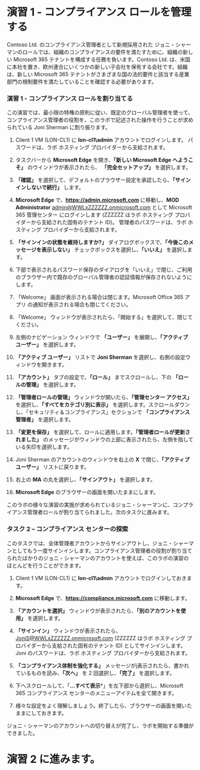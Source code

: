 ﻿# 演習 1 - コンプライアンス ロールを管理する

Contoso Ltd. のコンプライアンス管理者として新規採用された ジョニ・シャーマンのロールでは、組織のコンプライアンスの要件を満たすために、組織の新しい Microsoft 365 テナントを構成する任務を負います。Contoso Ltd. は、米国に本社を置き、欧州連合にいくつかの新しい子会社を保有する会社です。組織は、新しい Microsoft 365 テナントがさまざまな国の法的要件と該当する産業部門の規制要件を満たしていることを確認する必要があります。

### 演習 1 - コンプライアンス ロールを割り当てる

この演習では、最小限の特権の原則に従い、既定のグローバル管理者を使って、コンプライアンス管理者の役割を、このラボで記述された操作を行うことが求められている Joni Sherman に割り振ります。

1.	Client 1 VM (LON-CL1) に **lon-cl1\admin** アカウントでログインします。  パスワードは、ラボ ホスティング プロバイダーから支給されます。

2.	タスクバーから **Microsoft Edge** を開き、**「新しい Microsoft Edge へようこそ」** のウインドウが表示されたら、 **「完全セットアップ」** を選択します。

3. **「確認」** を選択して、デフォルトのブラウザー設定を承認したら、**「サインインしないで続行」** します。

4. **Microsoft Edge** で、**https://admin.microsoft.com** に移動し、**MOD Administrator** admin@WWLxZZZZZZ.onmicrosoft.com として Microsoft 365 管理センター にログインします (ZZZZZZ はラボ ホスティング プロバイダーから支給された固有のテナント ID)。  管理者のパスワードは、ラボ ホスティング プロバイダーから支給されます。

5. **「サインインの状態を維持しますか?」** ダイアログボックスで、**「今後このメッセージを表示しない」** チェックボックスを選択し、**「いいえ」** を選択します。

6. 下部で表示されるパスワード保存のダイアログを「いいえ」で閉じ、ご利用のブラウザー内で既存のグローバル管理者の認証情報が保存されないようにします。

7. 「Welcome」 画面が表示される場合は閉じます。Microsoft Office 365 アプリ の通知が表示される場合も閉じてください。

8. 「Welcome」 ウィンドウが表示されたら、「開始する」を選択して、閉じてください。

9. 左側のナビゲーション ウィンドウで **「ユーザー」** を展開し、**「アクティブ ユーザー」** を選択します。

10. **「アクティブ ユーザー」** リストで **Joni Sherman** を選択し、右側の設定ウィンドウを開きます。

11.	**「アカウント」** タブの設定で、**「ロール」** までスクロールし、下の **「ロールの管理」** を選択します。

12.	**「管理者ロールの管理」** ウィンドウが開いたら、**「管理センター アクセス」** を選択し、**「すべてをカテゴリ別に表示」** を選択します。スクロールダウンし、「セキュリティ＆コンプライアンス」セクションで **「コンプライアンス管理者」** を選択します。

13.	**「変更を保存」** を選択して、ロールに適用します。**「管理者ロールが更新されました」** のメッセージがウィンドウの上部に表示されたら、左側を指している矢印を選択します。

14.	Joni Sherman のアカウントのウィンドウを右上の **X** で閉じ、**「アクティブ ユーザー」** リストに戻ります。

15. 右上の **MA** の丸を選択し、**「サインアウト」** を選択します。

16. **Microsoft Edge** のブラウザーの画面を開いたままにします。

このラボの様々な演習の実施が求められているジョニ・シャーマンに、コンプライアンス管理者ロールが割り当てられました。次のタスクに進みます。

### タスク 2 – コンプライアンス センターの探索

このタスクでは、全体管理者アカウントからサインアウトし、ジョニ・シャーマンとしてもう一度サインインします。コンプライアンス管理者の役割が割り当てられたばかりのジョニ・シャーマンのアカウントを使えば、このラボの演習のほとんどを行うことができます。

1. Client 1 VM (LON-CL1) に **lon-cl1\admin** アカウントでログインしておきます。 

2. **Microsoft Edge** で、**https://compliance.microsoft.com** に移動します。

3. **「アカウントを選択」** ウィンドウが表示されたら、**「別のアカウントを使用」** を選択します。

4. **「サインイン」** ウィンドウが表示されたら、JoniS@WWLxZZZZZZ.onmicrosoft.com (ZZZZZZ はラボ ホスティング プロバイダーから支給された固有のテナント ID) としてサインインします。  Joni のパスワードは、ラボ ホスティング プロバイダーから支給されます。

5. **「コンプライアンス体制を強化する」** メッセージがj表示されたら、書かれているものを読み、**「次へ」** を 2 回選択し、**「完了」** を選択します。

6. 下へスクロールして、「**…すべて表示***」を左下部から選択し、Microsoft 365 コンプライアンス センターのメニューアイテムを全て開きます。

7. 様々な設定をよく理解しましょう。終了したら、ブラウザーの画面を開いたままにしておきます。

ジョニ・シャーマンのアカウントへの切り替えが完了し、ラボを開始する準備ができました。

# 演習 2 に進みます。